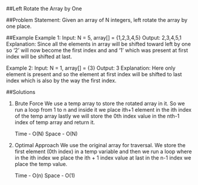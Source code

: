 ##Left Rotate the Array by One

##Problem Statement: Given an array of N integers, left rotate the array by one place.

##Example
Example 1:
Input: N = 5, array[] = {1,2,3,4,5}
Output: 2,3,4,5,1
Explanation:
Since all the elements in array will be shifted
toward left by one so ‘2’ will now become the
first index and and ‘1’ which was present at
first index will be shifted at last.

Example 2:
Input: N = 1, array[] = {3}
Output: 3
Explanation: Here only element is present and so
the element at first index will be shifted to
last index which is also by the way the first index.

##Solutions

1. Brute Force
   We use a temp array to store the rotated array in it. So we run a loop from 1 to n and inside it we place ith+1 element in the ith index of the temp array lastly we will store the 0th index value in the nth-1 index of temp array and return it.

   Time - O(N)
   Space - O(N)

2. Optimal Approach
   We use the original array for traversal. We store the first element (0th index) in a temp variable and then we run a loop where in the ith index we place the ith + 1 index value at last in the n-1 index we place the temp value.

   Time - O(n)
   Space - O(1)
